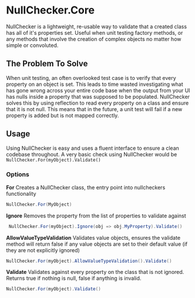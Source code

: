 # NullChecker.Core

NullChecker is a lightweight, re-usable way to validate that a created class has all of it's properties set. Useful when unit testing factory methods, or any methods that involve the creation of complex objects no matter how simple or convoluted.

## The Problem To Solve
When unit testing, an often overlooked test case is to verify that every property on an object is set. This leads to time wasted investigating what has gone wrong across your entire code base when the output from your UI has nulls inside a property that was supposed to be populated.  NullChecker solves this by using reflection to read every property on a class and ensure that it is not null. This means that in the future, a unit test will fail if a new property is added but is not mapped correctly.

## Usage
Using NullChecker is easy and uses a fluent interface to ensure a clean codebase throughout. A very basic check using NullChecker would be `NullChecker.For(myObject).Validate()`

### Options

**For**
Creates a NullChecker class, the entry point into nullcheckers functionality
```C#
NullChecker.For(MyObject)
```

**Ignore** 
Removes the property from the list of properties to validate against            
```C#
 NullChecker.For(myObject).Ignore(obj => obj.MyProperty).Validate()
 ```
**AllowValueTypeValidation**
Validates value objects, ensures the validate method will return false if any value objects are set to their default value (if they are not explicitly ignored)
```C# 
NullChecker.For(myObject).AllowValueTypeValidation().Validate()
```
**Validate**
Validates against every property on the class that is not ignored. Returns true if nothing is null, false if anything is invalid.
```C# 
NullChecker.For(myObject).Validate()
```
